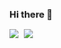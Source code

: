 ### Hi there 👋

<div style="display: flex; gap: 10px;">
  <img src="https://img.shields.io/badge/nodejs-green?style=flat&logo=nodedotjs&logoColor=%23339933" />
  <img src="https://img.shields.io/badge/javascript-yellow?style=flat&logo=javascript&logoColor=%23F7DF1E" />
</div>
